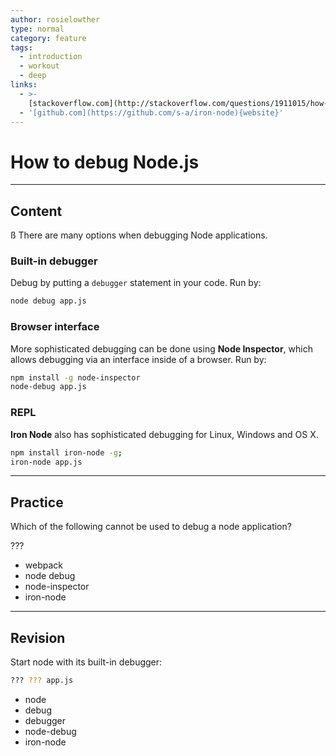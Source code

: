 ```yaml
---
author: rosielowther
type: normal
category: feature
tags:
  - introduction
  - workout
  - deep
links:
  - >-
    [stackoverflow.com](http://stackoverflow.com/questions/1911015/how-do-i-debug-node-js-applications/31502652#31502652){website}
  - '[github.com](https://github.com/s-a/iron-node){website}'
---
```


# How to debug Node.js


---

## Content

ß
There are many options when debugging Node applications.

### Built-in debugger

Debug by putting a `debugger` statement in your code.
Run by:

```bash
node debug app.js
```

### Browser interface

More sophisticated debugging can be done using **Node Inspector**, which allows debugging via an interface inside of a browser.
Run by:

```bash
npm install -g node-inspector
node-debug app.js
```

### REPL

**Iron Node** also has sophisticated debugging for Linux, Windows and OS X.

```bash
npm install iron-node -g;
iron-node app.js
```


---

## Practice

Which of the following cannot be used to debug a node application?

???

* webpack
* node debug
* node-inspector
* iron-node


---

## Revision

Start node with its built-in debugger:

```bash
??? ??? app.js
```

* node
* debug
* debugger
* node-debug
* iron-node
 
